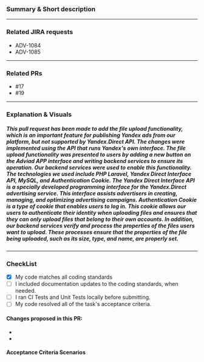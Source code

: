 <!-- A brief overview of your proposed changes -->
### Summary & Short description
---

### Related JIRA requests
* ADV-1084
* ADV-1085
---

### Related PRs
* #17
* #19
---

###  Explanation & Visuals
<!-- use text and graphical explanation -->
##### This pull request has been made to add the file upload functionality, which is an important feature for publishing Yandex ads from our platform, but not supported by Yandex.Direct API. The changes were implemented using the API that runs Yandex's own interface. The file upload functionality was presented to users by adding a new button on the Adviad APP interface and writing backend services to ensure its operation. Our backend services were used to enable this functionality. The technologies we used include PHP Laravel, Yandex Direct Interface API, MySQL, and Authentication Cookie. The Yandex Direct Interface API is a specially developed programming interface for the Yandex.Direct advertising service. This interface assists advertisers in creating, managing, and optimizing advertising campaigns. Authentication Cookie is a type of cookie that enables users to log in. This cookie allows our users to authenticate their identity when uploading files and ensures that they can only upload files that belong to their own accounts. In addition, our backend services verify and process the properties of the files users want to upload. These processes ensure that the properties of the file being uploaded, such as its size, type, and name, are properly set.
---

### CheckList
- [X] My code matches all coding standards
- [ ] I included documentation updates to the coding standards, when needed.
- [ ] I ran CI Tests and Unit Tests locally before submitting.
- [ ] My code resolved all of the task's acceptance criteria.

#### Changes proposed in this PR:

- <!-- Updated existing component -->
- <!-- Updated places where said component was used -->

#### Acceptance Criteria Scenarios
<!--
List all relevant new/existing Cucumber scenarios from specs folder
Insert your specs folder path here

- [ ] [Show Sprint reconcile header state]
- [ ] [Tap reconcile header's "move back" button]
- [ ] [Tap reconcile header's "merge into sprint" button]
- [ ] [Tap reconcile header's  close button]
-->
